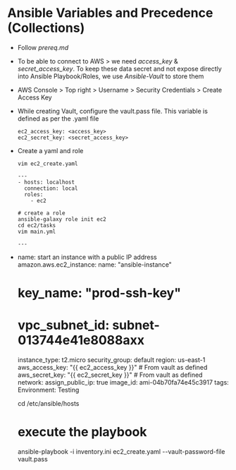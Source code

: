 # Ansible Variables and Precedence (Collections)

- Follow _prereq.md_
- To be able to connect to AWS > we need _access_key_ & _secret_access_key_. To keep these data secret and not expose directly into Ansible Playbook/Roles, we use _Ansible-Vault_ to store them
- AWS Console > Top right > Username > Security Credentials > Create Access Key
- While creating Vault, configure the vault.pass file. This variable is defined as per the .yaml file
  ```
  ec2_access_key: <access_key>
  ec2_secret_key: <secret_access_key>
  ```
- Create a yaml and role
  ```
  vim ec2_create.yaml

  ---
  - hosts: localhost
    connection: local
    roles:
      - ec2

  # create a role
  ansible-galaxy role init ec2
  cd ec2/tasks
  vim main.yml

  ---
- name: start an instance with a public IP address
  amazon.aws.ec2_instance:
    name: "ansible-instance"
    # key_name: "prod-ssh-key"
    # vpc_subnet_id: subnet-013744e41e8088axx
    instance_type: t2.micro
    security_group: default
    region: us-east-1
    aws_access_key: "{{ ec2_access_key }}"  # From vault as defined
    aws_secret_key: "{{ ec2_secret_key }}"  # From vault as defined      
    network:
      assign_public_ip: true
    image_id: ami-04b70fa74e45c3917
    tags:
      Environment: Testing

  
  cd /etc/ansible/hosts

  # execute the playbook
  ansible-playbook -i inventory.ini ec2_create.yaml --vault-password-file vault.pass
  ```
